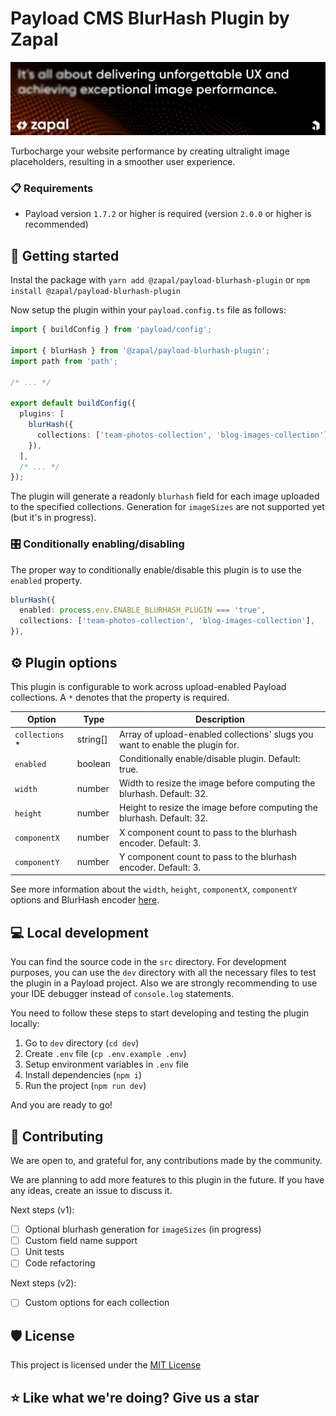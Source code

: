 # Payload CMS BlurHash Plugin by Zapal

[![](/github-banner.jpg)](https://www.zapal.tech)

Turbocharge your website performance by creating ultralight image placeholders, resulting in a smoother user experience.

### 📋 Requirements

- Payload version `1.7.2` or higher is required (version `2.0.0` or higher is recommended)

## 🚀 Getting started

Instal the package with `yarn add @zapal/payload-blurhash-plugin` or `npm install @zapal/payload-blurhash-plugin`

Now setup the plugin within your `payload.config.ts` file as follows:

```ts
import { buildConfig } from 'payload/config';

import { blurHash } from '@zapal/payload-blurhash-plugin';
import path from 'path';

/* ... */

export default buildConfig({
  plugins: [
    blurHash({
      collections: ['team-photos-collection', 'blog-images-collection'],
    }),
  ],
  /* ... */
});
```

The plugin will generate a readonly `blurhash` field for each image uploaded to the specified collections. Generation
for `imageSizes` are not supported yet (but it's in progress).

### 🎛️ Conditionally enabling/disabling

The proper way to conditionally enable/disable this plugin is to use the `enabled` property.

```ts
blurHash({
  enabled: process.env.ENABLE_BLURHASH_PLUGIN === 'true',
  collections: ['team-photos-collection', 'blog-images-collection'],
}),
```

## ⚙️ Plugin options

This plugin is configurable to work across upload-enabled Payload collections. A `*` denotes that the property is
required.

| Option           | Type     | Description                                                                   |
| ---------------- | -------- | ----------------------------------------------------------------------------- |
| `collections` \* | string[] | Array of upload-enabled collections' slugs you want to enable the plugin for. |
| `enabled`        | boolean  | Conditionally enable/disable plugin. Default: true.                           |
| `width`          | number   | Width to resize the image before computing the blurhash. Default: 32.         |
| `height`         | number   | Height to resize the image before computing the blurhash. Default: 32.        |
| `componentX`     | number   | X component count to pass to the blurhash encoder. Default: 3.                |
| `componentY`     | number   | Y component count to pass to the blurhash encoder. Default: 3.                |

See more information about the `width`, `height`, `componentX`, `componentY` options and BlurHash encoder
[here](https://github.com/woltapp/blurhash#good-questions).

## 💻 Local development

You can find the source code in the `src` directory. For development purposes, you can use the `dev` directory with all
the necessary files to test the plugin in a Payload project. Also we are strongly recommending to use your IDE debugger
instead of `console.log` statements.

You need to follow these steps to start developing and testing the plugin locally:

1. Go to `dev` directory (`cd dev`)
2. Create `.env` file (`cp .env.example .env`)
3. Setup environment variables in `.env` file
4. Install dependencies (`npm i`)
5. Run the project (`npm run dev`)

And you are ready to go!

## 🤝 Contributing

We are open to, and grateful for, any contributions made by the community.

We are planning to add more features to this plugin in the future. If you have any ideas, create an issue to discuss it.

Next steps (v1):

- [ ] Optional blurhash generation for `imageSizes` (in progress)
- [ ] Custom field name support
- [ ] Unit tests
- [ ] Code refactoring

Next steps (v2):

- [ ] Custom options for each collection

## 🛡️ License

This project is licensed under the [MIT License](/LICENSE)

## ⭐ Like what we're doing? Give us a star
